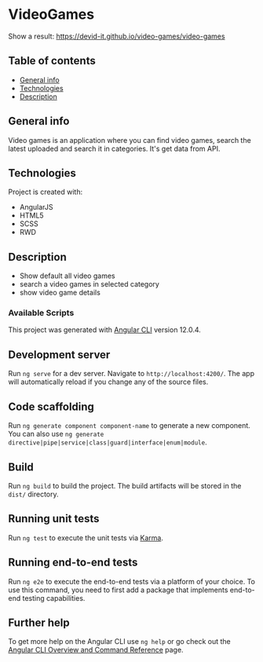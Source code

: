 # VideoGames

Show a result: https://devid-it.github.io/video-games/video-games

## Table of contents

- [General info](#general-info)
- [Technologies](#technologies)
- [Description](#description)

## General info

Video games is an application where you can find video games, search the latest uploaded and search it in categories. It's get data from API.

## Technologies

Project is created with:

- AngularJS
- HTML5
- SCSS
- RWD

## Description

- Show default all video games
- search a video games in selected category
- show video game details

### Available Scripts

This project was generated with [Angular CLI](https://github.com/angular/angular-cli) version 12.0.4.

## Development server

Run `ng serve` for a dev server. Navigate to `http://localhost:4200/`. The app will automatically reload if you change any of the source files.

## Code scaffolding

Run `ng generate component component-name` to generate a new component. You can also use `ng generate directive|pipe|service|class|guard|interface|enum|module`.

## Build

Run `ng build` to build the project. The build artifacts will be stored in the `dist/` directory.

## Running unit tests

Run `ng test` to execute the unit tests via [Karma](https://karma-runner.github.io).

## Running end-to-end tests

Run `ng e2e` to execute the end-to-end tests via a platform of your choice. To use this command, you need to first add a package that implements end-to-end testing capabilities.

## Further help

To get more help on the Angular CLI use `ng help` or go check out the [Angular CLI Overview and Command Reference](https://angular.io/cli) page.
